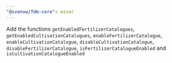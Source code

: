 ```yaml
---
"@svenvw/fdm-core": minor
---
```


Add the functions `getEnabledFertilizerCatalogues`, `getEnabledCultivationCatalogues`, `enableFertilizerCatalogue`, `enableCultivationCatalogue`, `disableCultivationCatalogue`, `disableFertilizerCatalogue`, `isFertilizerCatalogueEnabled` and `isCultivationCatalogueEnabled`

